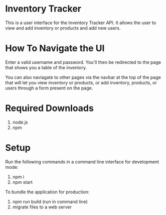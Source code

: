 # Inventory Tracker
This is a user interface for the Inventory Tracker API. It allows the user to view and add inventory or products and add new users. 

# How To Navigate the UI
Enter a valid username and password. You'll then be redirected to the page that shows you a table of the inventory. 

You can also naviagate to other pages via the navbar at the top of the page that will let you view inventory or products,
or add inventory, products, or users through a form present on the page.

# Required Downloads
1. node.js
2. npm

# Setup
Run the following commands in a command line interface for development mode:

1. npm i
2. npm start

To bundle the application for production:

1. npm run build (run in command line)
2. migrate files to a web server
